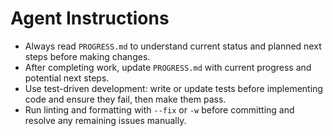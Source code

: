 # Agent Instructions

- Always read `PROGRESS.md` to understand current status and planned next steps before making changes.
- After completing work, update `PROGRESS.md` with current progress and potential next steps.
- Use test-driven development: write or update tests before implementing code and ensure they fail, then make them pass.
- Run linting and formatting with `--fix` or `-w` before committing and resolve any remaining issues manually.
